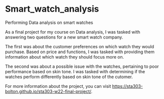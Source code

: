 # Smart_watch_analysis
Performing Data analysis on smart watches

As a final project for my course on Data analysis, I was tasked with answering two questions for a new smart watch company.

The first was about the customer preferences on which watch they would purchase. Based on price and functions, I was tasked with providing them information about which watch they should focus more on.

The second was about a possible issue with the watches, pertaining to poor performance based on skin tone. I was tasked with determining if the watches perform differently based on skin tone of the cutomer. 

For more information about the project, you can visit https://sta303-bolton.github.io/sta303-w22-final-project/.
